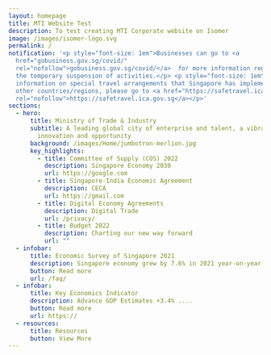 ```yaml
---
layout: homepage
title: MTI Website Test
description: To test creating MTI Corporate website on Isomer
image: /images/isomer-logo.svg
permalink: /
notification: '<p style="font-size: 1em">Businesses can go to <a
  href="gobusiness.gov.sg/covid/"
  rel="nofollow">gobusiness.gov.sg/covid/</a>  for more information regarding
  the temporary suspension of activities.</p> <p style="font-size: 1em">For more
  information on special travel arrangements that Singapore has implemented with
  other countries/regions, please go to <a href="https://safetravel.ica.gov.sg"
  rel="nofollow">https://safetravel.ica.gov.sg</a></p>'
sections:
  - hero:
      title: Ministry of Trade & Industry
      subtitle: A leading global city of enterprise and talent, a vibrant nation of
        innovation and opportunity
      background: /images/Home/jumbotron-merlion.jpg
      key_highlights:
        - title: Committee of Supply (COS) 2022
          description: Singapore Economy 2030
          url: https://google.com
        - title: Singapore-India Economic Agreement
          description: CECA
          url: https://gmail.com
        - title: Digital Economy Agreements
          description: Digital Trade
          url: /privacy/
        - title: Budget 2022
          description: Charting our new way forward
          url: ""
  - infobar:
      title: Economic Survey of Singapore 2021
      description: Singapore economy grew by 7.6% in 2021 year-on-year
      button: Read more
      url: /faq/
  - infobar:
      title: Key Economics Indicator
      description: Advance GDP Estimates +3.4% ....
      button: Read more
      url: https://
  - resources:
      title: Resources
      button: View More
---
```

